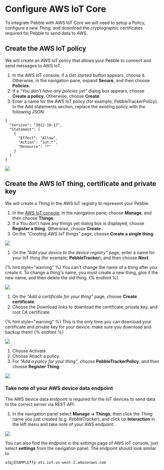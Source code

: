# Configure AWS IoT Core

To integrate Pebble with AWS IoT Core we will need to setup a Policy, configure a new _Thing_, and download the cryptographic certificates required for Pebble to send data to AWS.

## Create the AWS IoT policy

We will create an AWS IoT policy that allows your Pebble to connect and send messages to AWS IoT.

1. In the AWS IoT console, if a _Get started_ button appears, choose it. Otherwise, in the navigation pane, expand **Secure**, and then choose **Policies**.
2. If a _"You don't have any policies yet"_ dialog box appears, choose **Create a policy**. Otherwise, choose **Create**.
3. Enter a name for the AWS IoT policy \(for example, PebbleTrackerPolicy\). In the Add statements section, replace the existing policy with the following JSON:

```text
{
  "Version": "2012-10-17",
  "Statement": [
    {
      "Effect": "Allow",
      "Action": "iot:*",
      "Resource": "*"
    }
  ]
}
```

![](http://docs-old.iotex.io/img/developer/pebble-aws/aws0.png)

## Create the AWS IoT thing, certificate and private key

We will create a _Thing_ in the AWS IoT registry to represent your Pebble.

1. In the [AWS IoT console](https://console.aws.amazon.com/iot/home), in the navigation pane, choose **Manage**, and then choose **Things**.
2. If a You don't have any things yet dialog box is displayed, choose **Register a thing**. Otherwise, choose **Create**.
3. On the _"Creating AWS IoT things"_ page, choose **Create a single thing**.

![](http://docs-old.iotex.io/img/developer/pebble-aws/aws1.png)

1. On the _"Add your device to the device registry"_ page, enter a name for your IoT thing \(for example, **PebbleTracker**\), and then choose **Next**.

{% hint style="warning" %}
You can't change the name of a thing after you create it. To change a thing's name, you must create a new thing, give it the new name, and then delete the old thing.
{% endhint %}



![](http://docs-old.iotex.io/img/developer/pebble-aws/aws2.png)

1. On the _"Add a certificate for your thing"_ page, choose **Create certificate**.
2. Choose the Download links to download the certificate, private key, and root CA certificate.

{% hint style="warning" %}
This is the only time you can download your certificate and private key for your device: make sure you download and backup them!
{% endhint %}

![](http://docs-old.iotex.io/img/developer/pebble-aws/aws3.png)

1. Choose Activate.
2. Choose Attach a policy.
3. For _"Add a policy for your thing"_, choose **PebbleTrackerPolicy**, and then choose **Register Thing**.

![](http://docs-old.iotex.io/img/developer/pebble-aws/aws4.png)

### Take note of your AWS device data endpoint <a id="take-note-of-your-aws-device-data-endpoin"></a>

The AWS device data endpoint is required for the IoT devices to send data to the correct server via REST API:

1. In the navigation panel select **Manage -&gt; Things**, then click the _Thing_ name you just created \(e.g. _PebbleTracker_\), and click on **Interaction** in the left menu and take note of your AWS endpoint:

![](http://docs-old.iotex.io/img/developer/pebble-aws/aws5.png)

You can also find the endpoint in the settings page of AWS IoT console, just select **settings** from the navigation panel. The endpoint should look similar to

`a3qjEXAMPLEffp-ats.iot.us-west-2.amazonaws.com`

